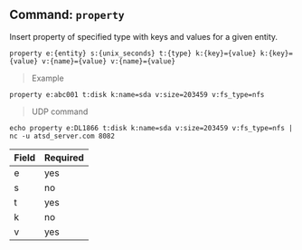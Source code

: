 ## Command: `property`

Insert property of specified type with keys and values for a given entity.

```
property e:{entity} s:{unix_seconds} t:{type} k:{key}={value} k:{key}={value} v:{name}={value} v:{name}={value}
```

> Example

```
property e:abc001 t:disk k:name=sda v:size=203459 v:fs_type=nfs
```

> UDP command

```
echo property e:DL1866 t:disk k:name=sda v:size=203459 v:fs_type=nfs | nc -u atsd_server.com 8082
```

| **Field** | **Required** |
|-----------|--------------|
| e         | yes          |
| s         | no           |
| t         | yes          |
| k         | no           |
| v         | yes          |
